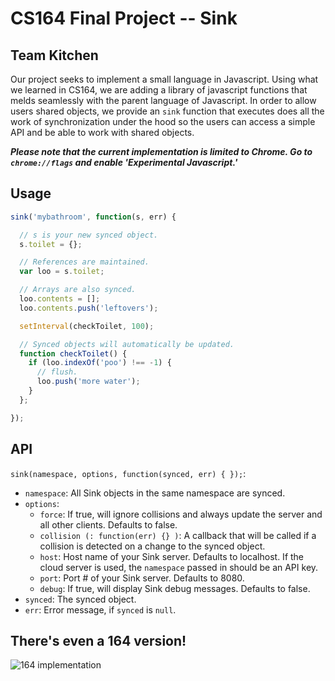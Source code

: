 # CS164 Final Project -- Sink
## Team Kitchen

Our project seeks to implement a small language in Javascript. Using what we
learned in CS164, we are adding a library of javascript functions that melds
seamlessly with the parent language of Javascript. In order to allow users
shared objects, we provide an `sink` function that executes does all the work of
synchronization under the hood so the users can access a simple API and be able
to work with shared objects.

***Please note that the current implementation is limited to Chrome. Go to
`chrome://flags` and enable 'Experimental Javascript.'***

## Usage

```javascript
sink('mybathroom', function(s, err) {

  // s is your new synced object.
  s.toilet = {};

  // References are maintained.
  var loo = s.toilet;

  // Arrays are also synced.
  loo.contents = [];
  loo.contents.push('leftovers');

  setInterval(checkToilet, 100);

  // Synced objects will automatically be updated.
  function checkToilet() {
    if (loo.indexOf('poo') !== -1) {
      // flush.
      loo.push('more water');
    }
  };

});
```

## API

`sink(namespace, options, function(synced, err) { });`:

* `namespace`: All Sink objects in the same namespace are synced.
* `options`:
  * `force`: If true, will ignore collisions and always update the server and all other clients. Defaults to false.
  * `collision (: function(err) {} )`: A callback that will be called if a collision is detected on a change to the synced object.
  * `host`: Host name of your Sink server. Defaults to localhost. If the cloud server is used, the `namespace` passed in should be an API key.
  * `port`: Port # of your Sink server. Defaults to 8080.
  * `debug`: If true, will display Sink debug messages. Defaults to false.
* `synced`: The synced object.
* `err`: Error message, if `synced` is `null`.

## There's even a 164 version!

![164 implementation](http://i.imgur.com/50R9aln.png)
